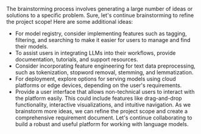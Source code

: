 The brainstorming process involves generating a large number of ideas or solutions to a specific problem. Sure, let's continue brainstorming to refine the project scope! Here are some additional ideas:

* For model registry, consider implementing features such as tagging, filtering, and searching to make it easier for users to manage and find their models.
* To assist users in integrating LLMs into their workflows, provide documentation, tutorials, and support resources.
* Consider incorporating feature engineering for text data preprocessing, such as tokenization, stopword removal, stemming, and lemmatization.
* For deployment, explore options for serving models using cloud platforms or edge devices, depending on the user's requirements.
* Provide a user interface that allows non-technical users to interact with the platform easily. This could include features like drag-and-drop functionality, interactive visualizations, and intuitive navigation. As we brainstorm more ideas, we can refine the project scope and create a comprehensive requirement document. Let's continue collaborating to build a robust and useful platform for working with language models.